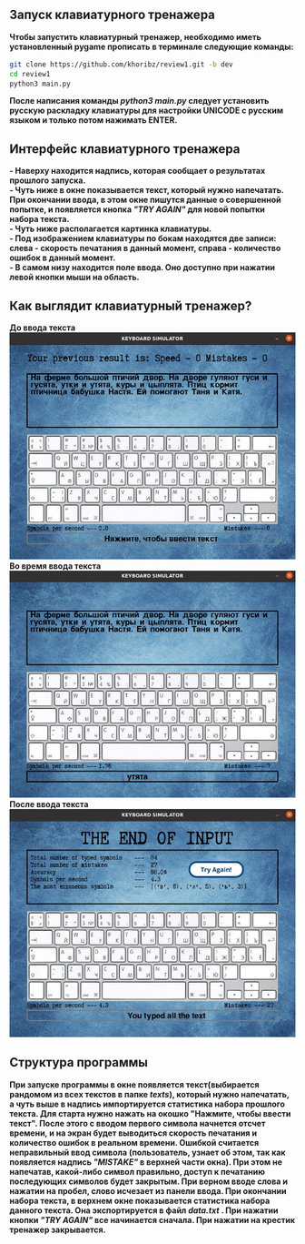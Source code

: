 ## Запуск клавиатурного тренажера  
**Чтобы запустить клавиатурный тренажер, необходимо иметь установленный pygame прописать в терминале следующие команды:**
```bash
git clone https://github.com/khoribz/review1.git -b dev
cd review1
python3 main.py
```  
**После написания команды ***python3 main.py*** следует установить русскую раскладку клавиатуры для настройки UNICODE с русским языком и только потом нажимать ENTER.**

## Интерфейс клавиатурного тренажера  
**- Наверху находится надпись, которая сообщает о результатах прошлого запуска.**  
**- Чуть ниже в окне показывается текст, который нужно напечатать. При окончании ввода, в этом окне пишутся данные о совершенной попытке, 
и появляется кнопка ***"TRY AGAIN"*** для новой попытки набора текста.**  
**- Чуть ниже располагается картинка клавиатуры.**  
**- Под изображением клавиатуры по бокам находятся две записи: слева - скорость печатания в данный момент, справа - количество ошибок в данный момент.**  
**- В самом низу находится поле ввода. Оно доступно при нажатии левой кнопки мыши на область.**

## Как выглядит клавиатурный тренажер?  
**До ввода текста**
![before](screenshots/before_input.jpg)
**Во время ввода текста**  
![during](screenshots/during_input.jpg)
**После ввода текста**  
![after](screenshots/after_input.jpg)

## Структура программы  
**При запуске программы в окне появляется текст(выбирается рандомом из всех текстов в папке ***texts***), который нужно напечатать, а чуть выше в надпись импортируется статистика набора прошлого текста.
Для старта нужно нажать на окошко "Нажмите, чтобы ввести текст".
После этого с вводом первого символа начнется отсчет времени, и на экран будет выводиться скорость печатания и количество ошибок в реальном времени.
Ошибкой считается неправильный ввод символа (пользователь, узнает об этом, так как появляется надпись ***"MISTAKE"*** в верхней части окна).
При этом не напечатав, какой-либо символ правильно, доступ к печатанию последующих символов будет закрытым.
При верном вводе слова и нажатии на пробел, слово исчезает из панели ввода.
При окончании набора текста, в верхнем окне показывается статистика набора данного текста. Она экспортируется в файл ***data.txt*** .
При нажатии кнопки ***"TRY AGAIN"*** все начинается сначала.
При нажатии на крестик тренажер закрывается.**
